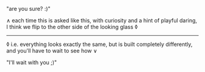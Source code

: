 "are you sure? :)"

∧ each time this is asked like this, with curiosity and a hint of playful daring, I think we flip to the other side of the looking glass ◊

---

◊ i.e. everything looks exactly the same, but is built completely differently, and you'll have to wait to see how ∨

"I'll wait with you ;)"
